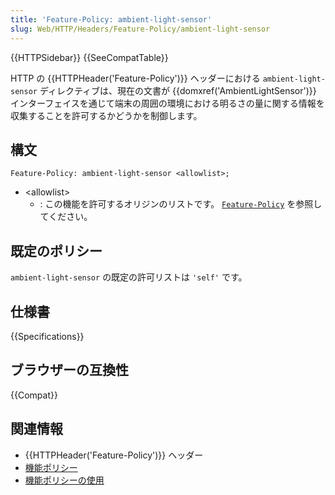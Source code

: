 ```yaml
---
title: 'Feature-Policy: ambient-light-sensor'
slug: Web/HTTP/Headers/Feature-Policy/ambient-light-sensor
---
```


{{HTTPSidebar}} {{SeeCompatTable}}

HTTP の {{HTTPHeader('Feature-Policy')}} ヘッダーにおける `ambient-light-sensor` ディレクティブは、現在の文書が {{domxref('AmbientLightSensor')}} インターフェイスを通じて端末の周囲の環境における明るさの量に関する情報を収集することを許可するかどうかを制御します。

## 構文

```
Feature-Policy: ambient-light-sensor <allowlist>;
```

- \<allowlist>
  - : この機能を許可するオリジンのリストです。 [`Feature-Policy`](/ja/docs/Web/HTTP/Headers/Feature-Policy#syntax) を参照してください。

## 既定のポリシー

`ambient-light-sensor` の既定の許可リストは `'self'` です。

## 仕様書

{{Specifications}}

## ブラウザーの互換性

{{Compat}}

## 関連情報

- {{HTTPHeader('Feature-Policy')}} ヘッダー
- [機能ポリシー](/ja/docs/Web/HTTP/Feature_Policy)
- [機能ポリシーの使用](/ja/docs/Web/HTTP/Feature_Policy/Using_Feature_Policy)
